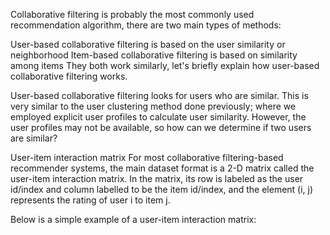 Collaborative filtering is probably the most commonly used recommendation algorithm, there are two main types of methods:

User-based collaborative filtering is based on the user similarity or neighborhood
Item-based collaborative filtering is based on similarity among items
They both work similarly, let's briefly explain how user-based collaborative filtering works.

User-based collaborative filtering looks for users who are similar. This is very similar to the user clustering method done previously; where we employed explicit user profiles to calculate user similarity. However, the user profiles may not be available, so how can we determine if two users are similar?

User-item interaction matrix
For most collaborative filtering-based recommender systems, the main dataset format is a 2-D matrix called the user-item interaction matrix. In the matrix, its row is labeled as the user id/index and column labelled to be the item id/index, and the element (i, j) represents the rating of user i to item j.

Below is a simple example of a user-item interaction matrix:
